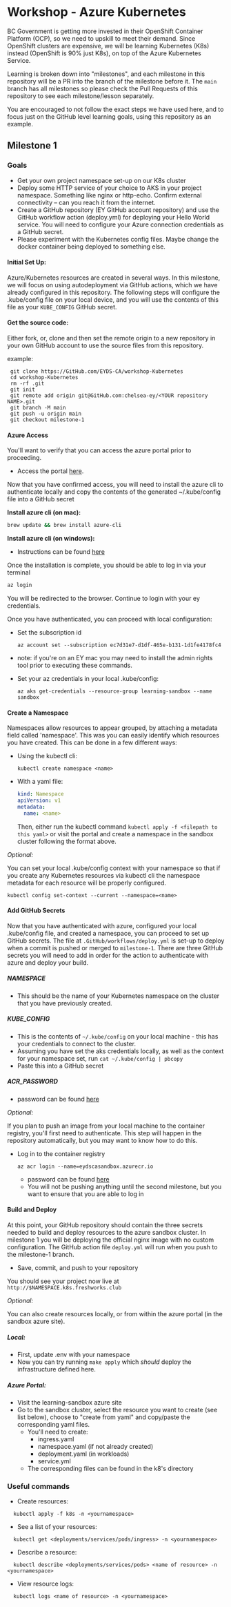 # Workshop - Azure Kubernetes

BC Government is getting more invested in their OpenShift Container Platform (OCP), so we need to upskill to meet their demand. Since OpenShift clusters are expensive, we will be learning Kubernetes (K8s) instead (OpenShift is 90% just K8s), on top of the Azure Kubernetes Service.

Learning is broken down into "milestones", and each milestone in this repository will be a PR into the branch of the milestone before it. The `main` branch has all milestones so please check the Pull Requests of this repository to see each milestone/lesson separately.

You are encouraged to not follow the exact steps we have used here, and to focus just on the GitHub level learning goals, using this repository as an example.

## Milestone 1

### Goals

- Get your own project namespace set-up on our K8s cluster
- Deploy some HTTP service of your choice to AKS in your project namespace. Something like nginx or http-echo. Confirm external connectivity – can you reach it from the internet.
- Create a GitHub repository (EY GitHub account repository) and use the GitHub workflow action (deploy.yml) for deploying your Hello World service. You will need to configure your Azure connection credentials as a GitHub secret.
- Please experiment with the Kubernetes config files. Maybe change the docker container being deployed to something else.

#### Initial Set Up:

Azure/Kubernetes resources are created in several ways. In this milestone, we will focus on using autodeployment via GitHub actions, which we have already configured in this repository. The following steps will configure the .kube/config file on your local device, and you will use the contents of this file as your `KUBE_CONFIG` GitHub secret. 

#### Get the source code: 
 Either fork, or, clone and then set the remote origin to a new repository in your own GitHub account to use the source files from this repository. 

example: 
```
 git clone https://GitHub.com/EYDS-CA/workshop-Kubernetes
 cd workshop-Kubernetes
 rm -rf .git
 git init
 git remote add origin git@GitHub.com:chelsea-ey/<YOUR repository NAME>.git
 git branch -M main
 git push -u origin main
 git checkout milestone-1
```

#### Azure Access
You'll want to verify that you can access the azure portal prior to proceeding. 

  - Access the portal [here](https://portal.azure.com/#@EYGS.onmicrosoft.com/resource/subscriptions/ec7d31e7-d1df-465e-b131-1d1fe4178fc4/resourcegroups/learning-sandbox/providers/Microsoft.ContainerService/managedClusters/sandbox/overview).

Now that you have confirmed access, you will need to install the azure cli to authenticate locally and copy the contents of the generated ~/.kube/config file into a GitHub secret

  **Install azure cli (on mac):**

  ```bash
  brew update && brew install azure-cli
  ```

  **Install azure cli (on windows):** 
  
  - Instructions can be found [here](https://learn.microsoft.com/en-us/cli/azure/install-azure-cli-windows?tabs=azure-cli)

  Once the installation is complete, you should be able to log in via your terminal

  ```bash
  az login
  ```

  You will be redirected to the browser. Continue to login with your ey credentials. 

  Once you have authenticated, you can proceed with local configuration:
  
  - Set the subscription id
    ```
    az account set --subscription ec7d31e7-d1df-465e-b131-1d1fe4178fc4
    ```
- note: if you're on an EY mac you may need to install the admin rights tool prior to executing these commands. 

- Set your az credentials in your local .kube/config:
  ```
  az aks get-credentials --resource-group learning-sandbox --name sandbox
  ```

#### Create a Namespace

Namespaces allow resources to appear grouped, by attaching a metadata field called 'namespace'. This was you can easily identify which resources you have created. This can be done in a few different ways:

- Using the kubectl cli: 

  ```
  kubectl create namespace <name>
  ```

- With a yaml file: 

  ```yaml 
  kind: Namespace
  apiVersion: v1
  metadata:
    name: <name>
  ```
  Then, either run the kubectl command `kubectl apply -f <filepath to this yaml>` or visit the portal and create a namespace in the sandbox cluster following the format above. 
  
*Optional:*

You can set your local .kube/config context with your namespace so that if you create any Kubernetes resources via kubectl cli the namespace metadata for each resource will be properly configured.

```
kubectl config set-context --current --namespace=<name>
```

#### Add GitHub Secrets

Now that you have authenticated with azure, configured your local .kube/config file, and created a namespace, you can proceed to set up GitHub secrets. The file at `.GitHub/workflows/deploy.yml` is set-up to deploy when a commit is pushed or merged to `milestone-1`. There are three GitHub secrets you will need to add in order for the action to authenticate with azure and deploy your build. 

##### NAMESPACE

- This should be the name of your Kubernetes namespace on the cluster that you have previously created.

##### KUBE_CONFIG

- This is the contents of `~/.kube/config` on your local machine - this has your credentials to connect to the cluster.
- Assuming you have set the aks credentials locally, as well as the context for your namespace set, run `cat ~/.kube/config | pbcopy`
- Paste this into a GitHub secret

##### ACR_PASSWORD

- password can be found [here](https://portal.azure.com/#@EYGS.onmicrosoft.com/resource/subscriptions/ec7d31e7-d1df-465e-b131-1d1fe4178fc4/resourceGroups/learning-sandbox/providers/Microsoft.ContainerRegistry/registries/eydscasandbox/users)


*Optional:*

If you plan to push an image from your local machine to the container registry, you'll first need to authenticate. This step will happen in the repository automatically, but you may want to know how to do this. 
- Log in to the container registry

    ```
    az acr login --name=eydscasandbox.azurecr.io
    ```

    - password can be found [here](https://portal.azure.com/#@EYGS.onmicrosoft.com/resource/subscriptions/ec7d31e7-d1df-465e-b131-1d1fe4178fc4/resourceGroups/learning-sandbox/providers/Microsoft.ContainerRegistry/registries/eydscasandbox/users)
    - You will not be pushing anything until the second milestone, but you want to ensure that you are able to log in


#### Build and Deploy

At this point, your GitHub repository should contain the three secrets needed to build and deploy resources to the azure sandbox cluster. In milestone 1 you will be deploying the official nginx image with no custom configuration. The GitHub action file `deploy.yml` will run when you push to the milestone-1 branch. 

- Save, commit, and push to your repository

You should see your project now live at `http://$NAMESPACE.k8s.freshworks.club`



*Optional:*

You can also create resources locally, or from within the azure portal (in the sandbox azure site). 

##### Local:

- First, update .env with your namespace
- Now you can try running `make apply` which _should_ deploy the infrastructure defined here.

##### Azure Portal:

- Visit the learning-sandbox azure site
- Go to the sandbox cluster, select the resource you want to create (see list below), choose to "create from yaml" and copy/paste the corresponding yaml files.
  - You'll need to create:
    - ingress.yaml
    - namespace.yaml (if not already created)
    - deployment.yaml (in workloads)
    - service.yml
  - The corresponding files can be found in the k8's directory

### Useful commands

- Create resources:

```
  kubectl apply -f k8s -n <yournamespace>
```

- See a list of your resources:

```
  kubectl get <deployments/services/pods/ingress> -n <yournamespace>
```

- Describe a resource:

```
  kubectl describe <deployments/services/pods> <name of resource> -n <yournamespace>
```

- View resource logs:

```
  kubectl logs <name of resource> -n <yournamespace>
```

